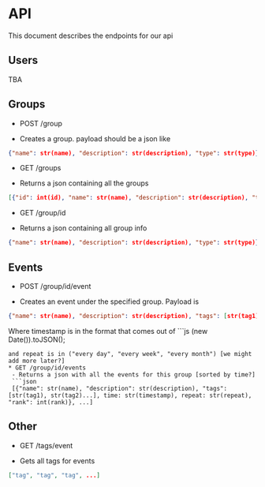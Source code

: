 API
===================

This document describes the endpoints for our api

Users
-------------

TBA

Groups
------------

* POST /group
 - Creates a group. payload should be a json like
  ```json
  {"name": str(name), "description": str(description), "type": str(type)}
  ```
* GET /groups
 - Returns a json containing all the groups
 ```json
 [{"id": int(id), "name": str(name), "description": str(description), "type": str(type)}, ...]
 ```
 * GET /group/id
  - Returns a json containing all group info
   ```json
   {"name": str(name), "description": str(description), "type": str(type)}
   ```


Events
---------

* POST /group/id/event
 - Creates an event under the specified group. Payload is
 ```json
 {"name": str(name), "description": str(description), "tags": [str(tag1), str(tag2)...], time: str(timestamp), repeat: str(repeat)}
 ```
 Where timestamp is in the format that comes out of ```js
 (new Date()).toJSON();
 ```
 and repeat is in ("every day", "every week", "every month") [we might add more later?]
* GET /group/id/events
  - Returns a json with all the events for this group [sorted by time?]
  ```json
  [{"name": str(name), "description": str(description), "tags": [str(tag1), str(tag2)...], time: str(timestamp), repeat: str(repeat), "rank": int(rank)}, ...]
  ```

Other
-------

* GET /tags/event
 - Gets all tags for events
 ```json
 ["tag", "tag", "tag", ...]
 ```
